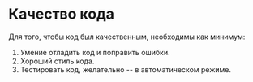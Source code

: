 # Качество кода

Для того, чтобы код был качественным, необходимы как минимум:
<ol>
<li>Умение отладить код и поправить ошибки.</li>
<li>Хороший стиль кода.</li>
<li>Тестировать код, желательно -- в автоматическом режиме.</li>
</ol>